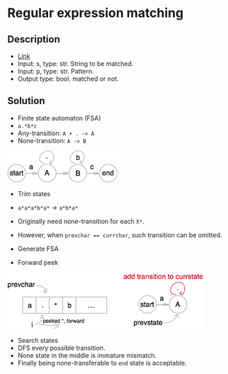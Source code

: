 # Regular expression matching

## Description

* [Link](https://leetcode.com/problems/regular-expression-matching/)
* Input: s, type: str. String to be matched.
* Input: p, type: str. Pattern.
* Output type: bool. matched or not.

## Solution

* Finite state automaton (FSA)
 * `a.*b*c`
 * Any-transition: `A + . -> A`
 * None-transition: `A -> B`

<img src='assets/fsa.png'/>

* Trim states
 * `a*a*a*b*a*` -> `a*b*a*`
 * Originally need none-transition for each `X*`.
 * However, when `prevchar == currchar`, such transition can be omitted.

* Generate FSA
 * Forward peek

<img src='assets/fsa-peek.png'/>

* Search states
 * DFS every possible transition.
 * None state in the middle is immature mismatch.
 * Finally being none-transferable to `end` state is acceptable.